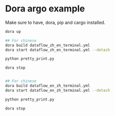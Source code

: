 # Dora argo example

Make sure to have, dora, pip and cargo installed.

```bash
dora up

## For chinese
dora build dataflow_zh_en_terminal.yml
dora start dataflow_zh_en_terminal.yml --detach

python pretty_print.py

dora stop


## For chinese
dora build dataflow_en_zh_terminal.yml
dora start dataflow_en_zh_terminal.yml --detach

python pretty_print.py

dora stop
```
